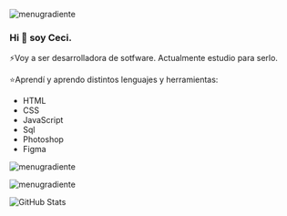 
![menugradiente](https://user-images.githubusercontent.com/91616144/158679644-4485ee55-fdf6-491e-b50c-ebe940290c63.png)

### Hi 👋 soy Ceci.

⚡Voy a ser desarrolladora de sotfware.
  Actualmente estudio para serlo.

⭐Aprendí y aprendo distintos lenguajes y herramientas:

- HTML
- CSS
- JavaScript
- Sql
- Photoshop
- Figma

![menugradiente](https://user-images.githubusercontent.com/91616144/158679644-4485ee55-fdf6-491e-b50c-ebe940290c63.png)

![menugradiente](https://user-images.githubusercontent.com/91616144/158679644-4485ee55-fdf6-491e-b50c-ebe940290c63.png)

![GitHub Stats](https://github-readme-stats.vercel.app/api?username=CeciliaSalinas&theme=radical)
